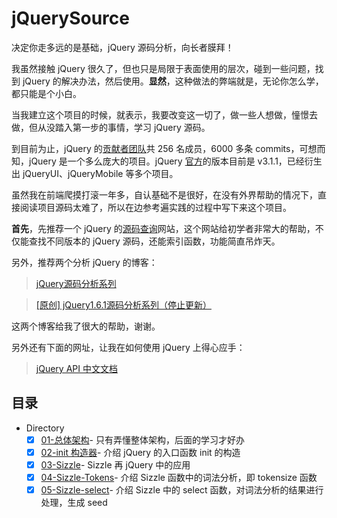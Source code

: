 # jQuerySource
决定你走多远的是基础，jQuery 源码分析，向长者膜拜！

我虽然接触 jQuery 很久了，但也只是局限于表面使用的层次，碰到一些问题，找到 jQuery 的解决办法，然后使用。**显然**，这种做法的弊端就是，无论你怎么学，都只能是个小白。

当我建立这个项目的时候，就表示，我要改变这一切了，做一些人想做，憧憬去做，但从没踏入第一步的事情，学习 jQuery 源码。

到目前为止，jQuery 的[贡献者团队](https://github.com/jquery/jquery)共 256 名成员，6000 多条 commits，可想而知，jQuery 是一个多么庞大的项目。jQuery [官方](https://jquery.com/)的版本目前是 v3.1.1，已经衍生出 jQueryUI、jQueryMobile 等多个项目。

虽然我在前端爬摸打滚一年多，自认基础不是很好，在没有外界帮助的情况下，直接阅读项目源码太难了，所以在边参考遍实践的过程中写下来这个项目。

**首先**，先推荐一个 jQuery 的[源码查询](http://james.padolsey.com/jquery/)网站，这个网站给初学者非常大的帮助，不仅能查找不同版本的 jQuery 源码，还能索引函数，功能简直吊炸天。

另外，推荐两个分析 jQuery 的博客：

>[jQuery源码分析系列](http://www.cnblogs.com/aaronjs/p/3279314.html)

>[[原创] jQuery1.6.1源码分析系列（停止更新）](http://www.cnblogs.com/nuysoft/archive/2011/11/14/2248023.html)

这两个博客给我了很大的帮助，谢谢。

另外还有下面的网址，让我在如何使用 jQuery 上得心应手：

>[jQuery API 中文文档](http://www.css88.com/jqapi-1.9/)

## 目录

- Directory
  + [x] [01-总体架构](https://github.com/songjinzhong/JQuerySource/tree/master/01-%E6%80%BB%E4%BD%93%E6%9E%B6%E6%9E%84)- 只有弄懂整体架构，后面的学习才好办
  + [x] [02-init 构造器](https://github.com/songjinzhong/JQuerySource/tree/master/02-init%E6%9E%84%E9%80%A0%E5%99%A8)- 介绍 jQuery 的入口函数 init 的构造
  + [x] [03-Sizzle](https://github.com/songjinzhong/JQuerySource/tree/master/03-Sizzle)- Sizzle 再 jQuery 中的应用
  + [x] [04-Sizzle-Tokens](https://github.com/songjinzhong/JQuerySource/tree/master/04-Sizzle-Tokens)- 介绍 Sizzle 函数中的词法分析，即 tokensize 函数
  + [x] [05-Sizzle-select](https://github.com/songjinzhong/JQuerySource/tree/master/05-Sizzle-select)- 介绍 Sizzle 中的 select 函数，对词法分析的结果进行处理，生成 seed
